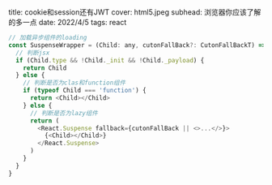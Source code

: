 <describe>
  title: cookie和session还有JWT
  cover: html5.jpeg
  subhead: 浏览器你应该了解的多一点
  date: 2022/4/5
  tags: react
</describe>

```js
// 加载异步组件的loading
const SuspenseWrapper = (Child: any, cutonFallBack?: CutonFallBackT) => {
  // 判断jsx
  if (Child.type && !Child._init && !Child._payload) {
    return Child
  } else {
    // 判断是否为clas和function组件
    if (typeof Child === 'function') {
      return <Child></Child>
    } else {
      // 判断是否为lazy组件
      return (
        <React.Suspense fallback={cutonFallBack || <>...</>}>
          {<Child></Child>}
        </React.Suspense>
      )
    }
  }
}
```
